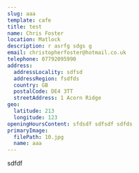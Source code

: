 ```yaml
---
slug: aaa
template: cafe
title: test
name: Chris Foster
location: Matlock
description: r asrfg sdgs g
email: christopherfoster@hotmail.co.uk
telephone: 07792095990
address:
  addressLocality: sdfsd
  addressRegion: fsdfds
  country: GB
  postalCode: DE4 3TT
  streetAddress: 1 Acorn Ridge
geo:
  latitude: 213
  longitude: 123
openingHoursContent: sfdsdf sdfsdf sdfds
primaryImage:
  filePath: 10.jpg
  name: aaa
---
```

sdfdf
